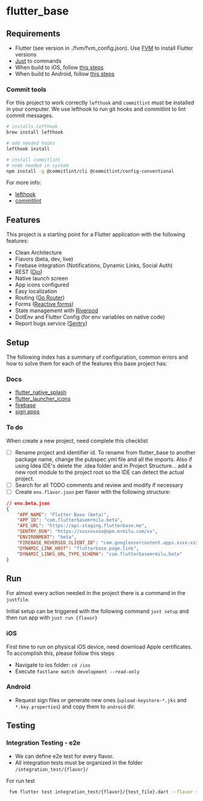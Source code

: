 # flutter_base

## Requirements

- Flutter (see version in ./fvm/fvm_config.json). Use [FVM](https://fvm.app/docs/getting_started/installation) to install Flutter versions
- [Just](https://github.com/casey/just) to commands
- When build to iOS, follow [this steps](https://docs.flutter.dev/get-started/install/macos#install-xcode)
- When build to Android, follow [this steps](https://docs.flutter.dev/get-started/install/macos#install-android-studio)

### Commit tools

For this project to work correctly `lefthook` and `commitlint` must be installed in
your computer. We use lefthook to run git hooks and commitlint to lint commit messages.

```bash
# installs lefthook
brew install lefthook

# add needed hooks
lefthook install

# install commitlint
# node needed in system
npm install -g @commitlint/cli @commitlint/config-conventional
```

For more info:

- [lefthook](https://github.com/evilmartians/lefthook)
- [commitlint](https://commitlint.js.org/#/)

## Features

This project is a starting point for a Flutter application with the following features:

- Clean Architecture
- Flavors (beta, dev, live)
- Firebase integration (Notifications, Dynamic Links, Social Auth)
- REST ([Dio](https://pub.dev/packages/dio))
- Native launch screen
- App icons configured
- Easy localization
- Routing ([Go Router](https://pub.dev/packages/go_router))
- Forms ([Reactive forms](https://pub.dev/packages/reactive_forms))
- State management with [Riverpod](https://riverpod.dev/)
- DotEnv and Flutter Config (for env variables on native code)
- Report bugs service ([Sentry](https://pub.dev/packages/sentry))

## Setup

The following index has a summary of configuration, common errors and how to solve them for each of the features this base project has:

### Docs

- [flutter_native_splash](docs/flutter_native_splash.md)
- [flutter_launcher_icons](docs/flutter_launcher_icons.md)
- [firebase](docs/firebase.md)
- [sign apps](docs/sign_apps.md)

### To do

When create a new project, need complete this checklist

- [ ] Rename project and identifier id. To rename from flutter_base to another package name, change the pubspec.yml file and all the imports. Also if using Idea IDE's delete the .idea folder and in Project Structure... add a new root module to the project root so the IDE can detect the actual project.
- [ ] Search for all TODO comments and review and modify if necessary
- [ ] Create `env.flavor.json` per flavor with the following structure:

```json
// env.beta.json
{
    "APP_NAME": "Flutter Base (beta)",
    "APP_ID": "com.flutterbasemrmilu.beta",
    "API_URL": "https://api-staging.flutterbase.me",
    "SENTRY_DSN": "https://xxxxxxxxx@apm.mrmilu.com/xx",
    "ENVIRONMENT": "beta",
    "FIREBASE_REVERSED_CLIENT_ID": "com.googleusercontent.apps.xxxx-xxxxxxxxx",
    "DYNAMIC_LINK_HOST": "flutterbase.page.link",
    "DYNAMIC_LINKS_URL_TYPE_SCHEMA": "com.flutterbasemrmilu.beta"
}
```

## Run

For almost every action needed in the project there is a command in the `justfile`.

Initial setup can be triggered with the following command `just setup` and then run app with `just run {flavor}`

### iOS

First time to run on physical iOS device, need download Apple certificates. To accomplish this, please follow this steps

- Navigate to ios folder: `cd /ios`
- Execute `fastlane match development --read-only`

### Android

- Request sign files or generate new ones (`upload-keystore-*.jks` and `*.key.properties`) and copy them to `android` dir.

## Testing

### Integration Testing - e2e

- We can define e2e test for every flavor.
- All integration tests must be organized in the folder `/integration_test/{flavor}/`

For run test

```bash
 fvm flutter test integration_test/{flavor}/{test_file}.dart --flavor {flavor} -d {deviceId}
```
